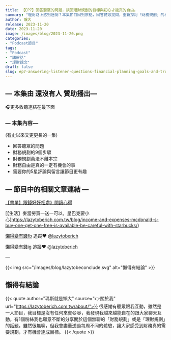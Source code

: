 ```yaml
---
title: 【EP7】回答聽眾的問題，談回理財規劃的目標與初心才能真的自由。
summary: "理財路上感到迷惘？本集節目回到原點，回答聽眾提問，重新探討「財務規劃」的初心與最終目標。當你忘記為何出發，就讓我們一起找回方向，發現通往真正自由的道路。"
author: 懶大
release: 2023-11-20
date: 2023-11-20
image: /images/blog/2023-11-20.png
categories:
- "Podcast節目"
tags:
- "Podcast"
- "講幹話"
- "理財觀念"
draft: false
slug: ep7-answering-listener-questions-financial-planning-goals-and-true-freedom
---
```

## — 本集由 還沒有人 贊助播出—

🎧更多收聽連結在最下面

### — 本集內容 —
(有史以來又更更長的一集)

- 回答聽眾的問題
- 財務規劃的9個步驟
- 財務規劃萬法不離本宗
- 財務自由是真的一定有機會的事
- 需要你的5星評論與留言讓節目更有趣

## — 節目中的相關文章連結 —

[【書單】跟錢好好相處》閱讀心得](https://lazytoberich.com.tw/blog/book-of-books-reading-in-along-with-money/)

[【生活】麥當勞買一送一可以，星巴克要小心]https://lazytoberich.com.tw/blog/income-and-expenses-mcdonald-s-buy-one-get-one-free-is-available-be-careful-with-starbucks/)

[懶得變有錢fb](https://www.facebook.com/lazytoberich) 追蹤❤️ [@lazytoberich](https://www.facebook.com/lazytoberich)

[懶得變有錢ig](https://www.instagram.com/lazytoberich/) 追蹤❤️ [@lazytoberich](https://www.instagram.com/lazytoberich/)

—




{{< img src="/images/blog/lazytobeconclude.svg" alt="懶得有結論" >}}
## 懶得有結論

{{< quote author="瑪斯就是懶大" source="👉關於我" url="https://lazytoberich.com.tw/about/">}}
很感謝有聽眾跟我互動，雖然是一人節目，我目標是沒有任何來賓😆😆，我發現我越來越能自在的跟大家聊天互動，有1個粉絲我也願意不斷的分享關於這個無聊的「財務規劃」或是「理財規劃」的話題。雖然很無聊，但我會盡量透過每周不同的體驗，讓大家感受到財務真的需要規劃，才有機會達成目標。
{{< /quote >}}
